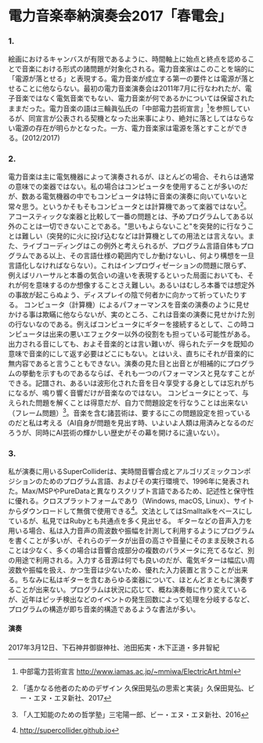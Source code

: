 # 電力音楽奉納演奏会2017「春電会」

### 1.
絵画におけるキャンバスが有限であるように、時間軸上に始点と終点を認めることで音楽における形式の諸問題が対象化される。電力音楽家はこのことを端的に「電源が落とせる」と表現する。電力音楽が成立する第一の要件とは電源が落とせることに他ならない。最初の電力音楽演奏会は2011年7月に行なわれたが、電子音楽ではなく電気音楽でもない、電力音楽が何であるかについては保留されたままだった。電力音楽の語は三輪眞弘氏の「中部電力芸術宣言」[^1]を参照しているが、同宣言が公表される契機となった出来事により、絶対に落としてはならない電源の存在が明らかとなった。一方、電力音楽家は電源を落とすことができる。(2012/2017)

### 2.
電力音楽は主に電気機器によって演奏されるが、ほとんどの場合、それらは通常の意味での楽器ではない。私の場合はコンピュータを使用することが多いのだが、数ある電気機器の中でもコンピュータは特に音楽の演奏に向いていないと常々思う。というかそもそもコンピュータとは計算機であって楽器ではない[^2]。アコースティックな楽器と比較して一番の問題とは、予めプログラムしてある以外のことは一切できないことである。"思いもよらないこと"を突発的に行なうことは難しい（突発的に火に投げ込むなどは計算機としての用法とは言えない。また、ライブコーディングはこの例外と考えられるが、プログラム言語自体もプログラムである以上、その言語仕様の範囲内でしか動けないし、何より構想を一旦言語化しなければならない）。これはインプロヴィゼーションの問題に限らず、例えばリハーサルと本番の気合いの違いを表現するといった局面においても、それが何を意味するのか想像することさえ難しい。あるいはむしろ本番では想定外の事故が起こらぬよう、ディスプレイの陰で何者かに向かって祈っていたりする。
コンピュータ（計算機）によるパフォーマンスを音楽の演奏のように見せかける事は欺瞞に他ならないが、実のところ、これは音楽の演奏に見せかけた別の行ないなのである。例えばコンピュータにギターを接続するとして、この時コンピュータは出来の悪いエフェクター以外の役割をも担っている可能性がある。出力される音にしても、およそ音楽的とは言い難いが、得られたデータを既知の意味で音楽的にして返す必要はどこにもない。とはいえ、直ちにそれが音楽的に無内容であると言うこともできない。演奏の見た目と出音とが相補的にプログラムの挙動を示すものであるならば、それも一つのパフォーマンスと見なすことができる。記譜され、あるいは波形化された音を日々享受する身としては忘れがちになるが、鳴り響く音響だけが音楽なのではない。
コンピュータにとって、与えられた問題を解くことは得意だが、自力で問題設定を行なうことは出来ない（フレーム問題）[^3]。音楽を含む諸芸術は、要するにこの問題設定を担っているのだと私は考える（AI自身が問題を見出す時、いよいよ人類は用済みとなるのだろうが、同時にAI芸術の輝かしい歴史がその幕を開けるに違いない）。

### 3.
私が演奏に用いるSuperColliderは、実時間音響合成とアルゴリズミックコンポジションのためのプログラム言語、およびその実行環境で、1996年に発表された。Max/MSPやPureDataと異なりスクリプト言語であるため、記述性と保守性に優れる。クロスプラットフォームであり（Windows, macOS, Linux）、サイトからダウンロードして無償で使用できる[^4]。文法としてはSmalltalkをベースにしているが、私見ではRubyとも共通点を多く見出せる。
ギターなどの音声入力を用いる場合、私は入力音声の周波数や振幅を計測して利用するようにプログラムを書くことが多いが、それらのデータが出音の高さや音量にそのまま反映されることは少なく、多くの場合は音響合成部分の複数のパラメータに充てるなど、別の用途で利用される。入力する音源は何でも良いのだが、電気ギターは幅広い周波数や振幅を扱え、かつ生音は少ないため、優れた入力装置と言うことが出来る。ちなみに私はギターを含むあらゆる楽器について、ほとんどまともに演奏することが出来ない。プログラムは状況に応じて、概ね演奏毎に作り変えているが、近年はピッチ検出などのイベントの発生回数によって処理を分岐するなど、プログラムの構造が即ち音楽的構造であるような書法が多い。

[^1]: 中部電力芸術宣言 http://www.iamas.ac.jp/~mmiwa/ElectricArt.html
[^2]: 「遙かなる他者のためのデザイン 久保田晃弘の思索と実装」久保田晃弘、ビー・エヌ・エヌ新社、2017
[^3]: 「人工知能のための哲学塾」三宅陽一郎、ビー・エヌ・エヌ新社、2016
[^4]: http://supercollider.github.io



#### 演奏
2017年3月12日、下石神井御嶽神社、池田拓実・木下正道・多井智紀
